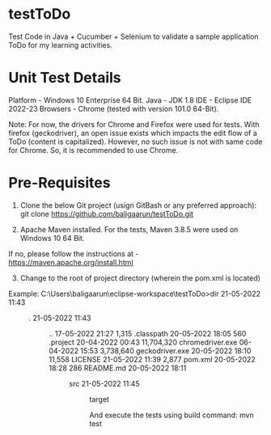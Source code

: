# testToDo
Test Code in Java + Cucumber + Selenium to validate a sample application ToDo for my learning activities.


# Unit Test Details
Platform - Windows 10 Enterprise 64 Bit.
Java - JDK 1.8
IDE - Eclipse IDE 2022-23
Browsers - Chrome (tested with version 101.0 64-Bit).

Note: For now, the drivers for Chrome and Firefox were used for tests. With firefox (geckodriver), an open issue exists which impacts the edit flow of a ToDo (content is capitalized). However, no such issue is not with same code for Chrome. So, it is recommended to use Chrome.

# Pre-Requisites
1. Clone the below Git project (usign GitBash or any preferred approach):
git clone https://github.com/baligaarun/testToDo.git

2. Apache Maven installed. For the tests, Maven 3.8.5 were used on Windows 10 64 Bit.

If no, please follow the instructions at - https://maven.apache.org/install.html

3. Change to the root of project directory (wherein the pom.xml is located)

Example:
C:\Users\baligaarun\eclipse-workspace\testToDo>dir
21-05-2022  11:43    <DIR>          .
21-05-2022  11:43    <DIR>          ..
17-05-2022  21:27             1,315 .classpath
20-05-2022  18:05               560 .project
20-04-2022  00:43        11,704,320 chromedriver.exe
06-04-2022  15:53         3,738,640 geckodriver.exe
20-05-2022  18:10            11,558 LICENSE
21-05-2022  11:39             2,877 pom.xml
20-05-2022  18:28               286 README.md
20-05-2022  18:11    <DIR>          src
21-05-2022  11:45    <DIR>          target

And execute the tests using build command:
mvn test

